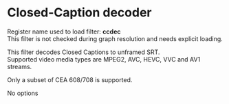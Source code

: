 <!-- automatically generated - do not edit, patch gpac/applications/gpac/gpac.c -->

# Closed-Caption decoder  
  
Register name used to load filter: __ccdec__  
This filter is not checked during graph resolution and needs explicit loading.  
  
This filter decodes Closed Captions to unframed SRT.  
Supported video media types are MPEG2, AVC, HEVC, VVC and AV1 streams.  
  
Only a subset of CEA 608/708 is supported.  
  
No options  
  
